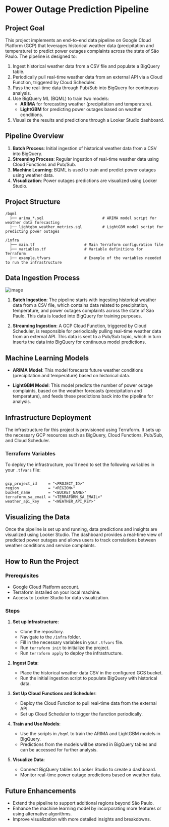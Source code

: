 # Power Outage Prediction Pipeline

## Project Goal

This project implements an end-to-end data pipeline on Google Cloud Platform (GCP) that leverages historical weather data (precipitation and temperature) to predict power outages complaints across the state of São Paulo. The pipeline is designed to:

1. Ingest historical weather data from a CSV file and populate a BigQuery table.
2. Periodically pull real-time weather data from an external API via a Cloud Function, triggered by Cloud Scheduler.
3. Pass the real-time data through Pub/Sub into BigQuery for continuous analysis.
4. Use BigQuery ML (BQML) to train two models:
    - **ARIMA** for forecasting weather (precipitation and temperature).
    - **LightGBM** for predicting power outages based on weather conditions.
5. Visualize the results and predictions through a Looker Studio dashboard.

## Pipeline Overview

1. **Batch Process**: Initial ingestion of historical weather data from a CSV into BigQuery.
2. **Streaming Process**: Regular ingestion of real-time weather data using Cloud Functions and Pub/Sub.
3. **Machine Learning**: BQML is used to train and predict power outages using weather data.
4. **Visualization**: Power outages predictions are visualized using Looker Studio.

## Project Structure

```
/bqml
  ├── arima_*.sql                          # ARIMA model script for weather data forecasting
  ├── lightgbm_weather_metrics.sql         # LightGBM model script for predicting power outages

/infra
  ├── main.tf                      # Main Terraform configuration file
  ├── variables.tf                 # Variable definitions for Terraform
  ├── example.tfvars               # Example of the variables neeeded to run the infrastructure
```

## Data Ingestion Process

![image](https://github.com/user-attachments/assets/3b7446c6-6786-465b-9566-6d79110df100)

1. **Batch Ingestion**: The pipeline starts with ingesting historical weather data from a CSV file, which contains data related to precipitation, temperature, and power outages complaints across the state of São Paulo. This data is loaded into BigQuery for training purposes.
   
2. **Streaming Ingestion**: A GCP Cloud Function, triggered by Cloud Scheduler, is responsible for periodically pulling real-time weather data from an external API. This data is sent to a Pub/Sub topic, which in turn inserts the data into BigQuery for continuous model predictions.

## Machine Learning Models

- **ARIMA Model**: This model forecasts future weather conditions (precipitation and temperature) based on historical data.
  
- **LightGBM Model**: This model predicts the number of power outage complaints, based on the weather forecasts (precipitation and temperature), and feeds these predictions back into the pipeline for analysis.

## Infrastructure Deployment

The infrastructure for this project is provisioned using Terraform. It sets up the necessary GCP resources such as BigQuery, Cloud Functions, Pub/Sub, and Cloud Scheduler.

### Terraform Variables

To deploy the infrastructure, you'll need to set the following variables in your `.tfvars` file:
```hcl

gcp_project_id     = "<PROJECT_ID>"
region             = "<REGION>"
bucket_name        = "<BUCKET_NAME>"
terraform_sa_email = "<TERRAFORM_SA_EMAIL>"
weather_api_key    = "<WEATHER_API_KEY>"
```

## Visualizing the Data

Once the pipeline is set up and running, data predictions and insights are visualized using Looker Studio. The dashboard provides a real-time view of predicted power outages and allows users to track correlations between weather conditions and service complaints.

## How to Run the Project

### Prerequisites

- Google Cloud Platform account.
- Terraform installed on your local machine.
- Access to Looker Studio for data visualization.

### Steps

1. **Set up Infrastructure**:
    - Clone the repository.
    - Navigate to the `/infra` folder.
    - Fill in the necessary variables in your `.tfvars` file.
    - Run `terraform init` to initialize the project.
    - Run `terraform apply` to deploy the infrastructure.

2. **Ingest Data**:
    - Place the historical weather data CSV in the configured GCS bucket.
    - Run the initial ingestion script to populate BigQuery with historical data.

3. **Set Up Cloud Functions and Scheduler**:
    - Deploy the Cloud Function to pull real-time data from the external API.
    - Set up Cloud Scheduler to trigger the function periodically.

4. **Train and Use Models**:
    - Use the scripts in `/bqml` to train the ARIMA and LightGBM models in BigQuery.
    - Predictions from the models will be stored in BigQuery tables and can be accessed for further analysis.

5. **Visualize Data**:
    - Connect BigQuery tables to Looker Studio to create a dashboard.
    - Monitor real-time power outage predictions based on weather data.

## Future Enhancements

- Extend the pipeline to support additional regions beyond São Paulo.
- Enhance the machine learning model by incorporating more features or using alternative algorithms.
- Improve visualization with more detailed insights and breakdowns.
